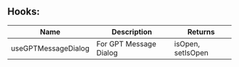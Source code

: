 ## Hooks:

| Name                | Description            | Returns           |
|---------------------|------------------------|-------------------|
| useGPTMessageDialog | For GPT Message Dialog | isOpen, setIsOpen |

